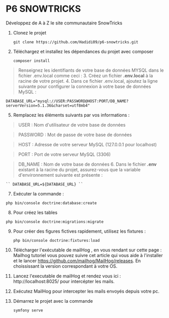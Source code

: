# P6 SNOWTRICKS

Développez de A à Z le site communautaire SnowTricks

1. Clonez le projet

   `git clone https://github.com/Hadidi09/p6-snowtricks.git`

2. Téléchargez et installez les dépendances du projet avec composer

   `composer install`

> Renseignez les identifiants de votre base de données MYSQL dans le fichier .env.local comme ceci : 3. Créez un fichier **.env.local** à la racine de votre projet. 4. Dans ce fichier .env.local, ajoutez la ligne suivante pour configurer la connexion à votre base de données MySQL :

`DATABASE_URL="mysql://USER:PASSWORD@HOST:PORT/DB_NAME?serverVersion=5.1.36&charset=utf8mb4"`

5.  Remplacez les éléments suivants par vos informations :

> USER : Nom d'utilisateur de votre base de données

> PASSWORD : Mot de passe de votre base de données

> HOST : Adresse de votre serveur MySQL (127.0.0.1 pour localhost)

> PORT : Port de votre serveur MySQL (3306)

> DB_NAME : Nom de votre base de données 6. Dans le fichier **.env** existant à la racine du projet, assurez-vous que la variable d'environnement suivante est présente :

    `` DATABASE_URL=${DATABASE_URL} ``

7.  Exécuter la commande :

`php bin/console doctrine:database:create`

8.  Pour créez les tables

`php bin/console doctrine:migrations:migrate`

9. Pour créer des figures fictives rapidement, utilisez les fixtures :

   `php bin/console doctrine:fixtures:load`

10. Télécharger l'exécutable de mailHog , en vous rendant sur cette page : Mailhog tutoriel vous pouvez suivre cet article qui vous aide à l'installer et le lancer https://github.com/mailhog/MailHog/releases. En choississant la version correspondant à votre OS.

11. Lancez l'executable de mailHog et rendez vous ici : http://localhost:8025/ pour intercépter les mails.

12. Exécutez MailHog pour intercepter les mails envoyés depuis votre pc.
13. Démarrez le projet avec la commande

    `symfony serve`
